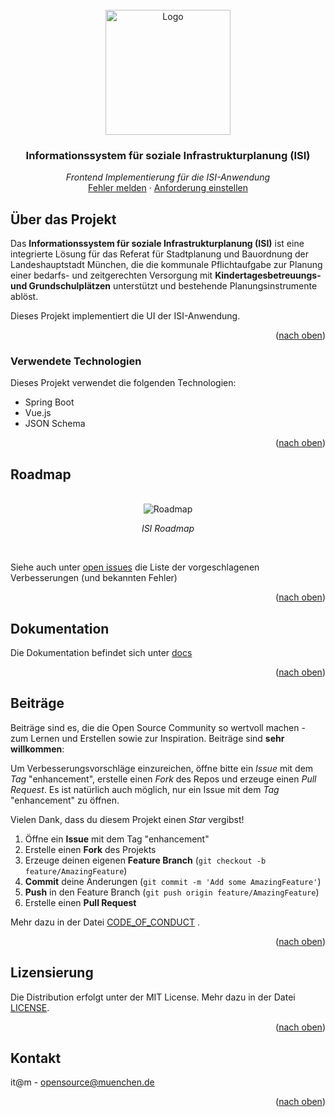 <div id="top"></div>

<!-- PROJECT SHIELDS -->

<!-- END OF PROJECT SHIELDS -->

<!-- PROJECT LOGO -->
<br />
<div align="center">
  <a href="#">
    <img src="/images/logo.png" alt="Logo" height="200">
  </a>

<h3 align="center">Informationssystem für soziale Infrastrukturplanung (ISI)</i></h3>

  <p align="center">
    <i>Frontend Implementierung für die ISI-Anwendung</i>
        <br /><a href="https://github.com/it-at-m/isi-frontend/issues">Fehler melden</a>
    ·
    <a href="https://github.com/it-at-m/isi-frontend/issues">Anforderung einstellen</a>
  </p>
</div>

<!-- ABOUT THE PROJECT -->
## Über das Projekt

Das **Informationssystem für soziale Infrastrukturplanung (ISI)** ist eine integrierte Lösung
für das Referat für Stadtplanung und Bauordnung der Landeshauptstadt München, die die
kommunale Pflichtaufgabe zur Planung einer bedarfs- und zeitgerechten Versorgung mit
**Kindertagesbetreuungs- und Grundschulplätzen** unterstützt und bestehende Planungsinstrumente ablöst.

Dieses Projekt implementiert die UI der ISI-Anwendung.
<p align="right">(<a href="#top">nach oben</a>)</p>



### Verwendete Technologien

Dieses Projekt verwendet die folgenden Technologien:

* Spring Boot
* Vue.js
* JSON Schema

<p align="right">(<a href="#top">nach oben</a>)</p>

<!-- ROADMAP -->
## Roadmap

<br />
<div align="center">
    <img src="/images/roadmap.png" alt="Roadmap">

  <p align="center">
    <i>ISI Roadmap</i>
  </p>
  <br/>
</div>


Siehe auch unter [open issues](https://github.com/it-at-m/isi-frontend/issues) die Liste der vorgeschlagenen Verbesserungen (und bekannten Fehler)

<p align="right">(<a href="#top">nach oben</a>)</p>

<!--
## Set up

*how can i start and fly this project*
*tbd*

<p align="right">(<a href="#top">nach oben</a>)</p>
-->

## Dokumentation

<!--*what insights do you have to tell*-->
Die Dokumentation befindet sich unter <a href="https://github.com/it-at-m/isi-frontend/tree/dev/docs">docs</a>
<p align="right">(<a href="#top">nach oben</a>)</p>

<!-- CONTRIBUTING -->
## Beiträge

Beiträge sind es, die die Open Source Community so wertvoll machen - zum Lernen und Erstellen sowie zur Inspiration.
Beiträge sind **sehr willkommen**:

Um Verbesserungsvorschläge einzureichen, öffne bitte ein _Issue_ mit dem _Tag_ "enhancement", erstelle einen _Fork_ des Repos und
erzeuge einen _Pull Request_. Es ist natürlich auch möglich, nur ein Issue mit dem _Tag_ "enhancement" zu öffnen.

Vielen Dank, dass du diesem Projekt einen _Star_ vergibst!

1. Öffne ein **Issue** mit dem Tag "enhancement"
2. Erstelle einen **Fork** des Projekts
3. Erzeuge deinen eigenen **Feature Branch** (`git checkout -b feature/AmazingFeature`)
4. **Commit** deine Änderungen (`git commit -m 'Add some AmazingFeature'`)
5. **Push** in den Feature Branch (`git push origin feature/AmazingFeature`)
6. Erstelle einen **Pull Request**

Mehr dazu in der Datei [CODE_OF_CONDUCT](/CODE_OF_CONDUCT.md) .

<p align="right">(<a href="#top">nach oben</a>)</p>


<!-- LICENSE -->
## Lizensierung

Die Distribution erfolgt unter der MIT License. Mehr dazu in der Datei [LICENSE](/LICENSE).

<p align="right">(<a href="#top">nach oben</a>)</p>



<!-- CONTACT -->
## Kontakt

it@m - opensource@muenchen.de


<p align="right">(<a href="#top">nach oben</a>)</p>


<!-- MARKDOWN LINKS & IMAGES -->
<!-- https://www.markdownguide.org/basic-syntax/#reference-style-links -->
